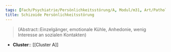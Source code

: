 ```yaml
---
tags: [Fach/Psychiatrie/Persönlichkeitsstörung/A, Modul/m31, Art/Pathologie]
title: Schizoide Persönlichkeitsstörung
---
```

> (Abstract::Einzelgänger, emotionale Kühle, Anhedonie, wenig Interesse an sozialen Kontakten)
- **Cluster**:: [[Cluster A]]